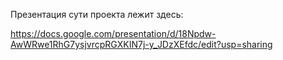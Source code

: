 Презентация сути проекта лежит здесь:

https://docs.google.com/presentation/d/18Npdw-AwWRwe1RhG7ysjvrcpRGXKIN7j-y_JDzXEfdc/edit?usp=sharing
